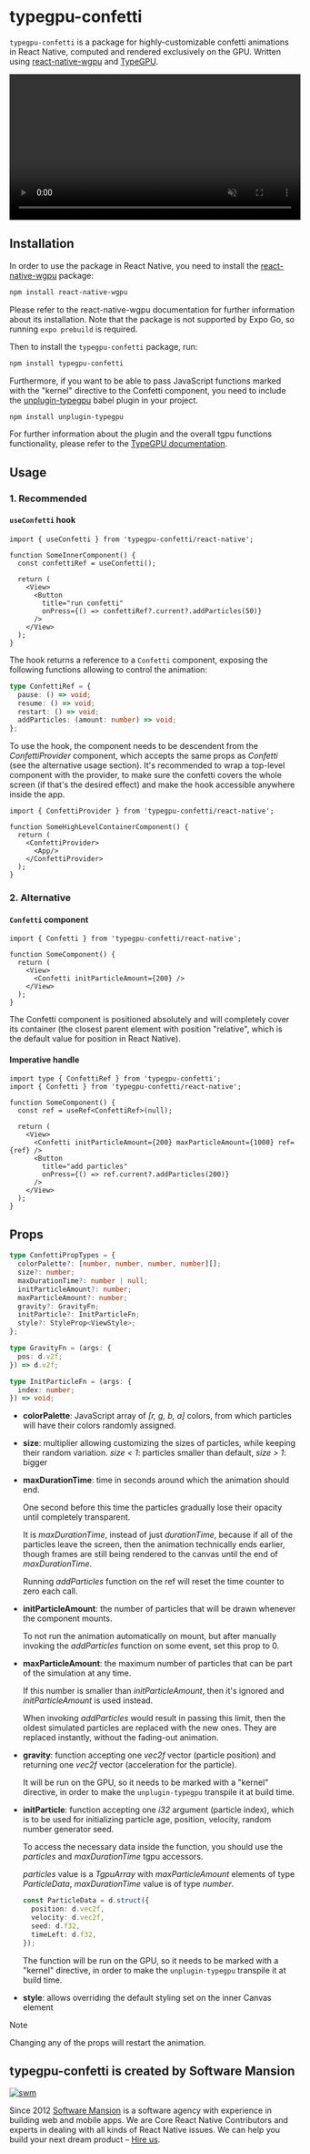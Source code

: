 <!-- automd:file src="./packages/typegpu-confetti/README.md" -->

# typegpu-confetti

`typegpu-confetti` is a package for highly-customizable confetti animations in React Native, computed and rendered exclusively on the GPU. Written using [react-native-wgpu](https://github.com/wcandillon/react-native-webgpu/) and [TypeGPU](https://github.com/software-mansion/TypeGPU).

<video width="512" autoplay muted loop playsinline src="https://github.com/user-attachments/assets/02c6fae6-3ffb-47ba-a204-4aacaa96f9b7"></video>


## Installation

In order to use the package in React Native, you need to install the [react-native-wgpu](https://github.com/wcandillon/react-native-webgpu/) package: 
```sh
npm install react-native-wgpu
```

Please refer to the react-native-wgpu documentation for further information about its installation. Note that the package is not supported by Expo Go, so running `expo prebuild` is required.

Then to install the `typegpu-confetti` package, run:
```sh
npm install typegpu-confetti
```

Furthermore, if you want to be able to pass JavaScript functions marked with the "kernel" directive to the Confetti component, you need to include the [unplugin-typegpu](https://www.npmjs.com/package/unplugin-typegpu) babel plugin in your project.

```sh
npm install unplugin-typegpu
```

For further information about the plugin and the overall tgpu functions functionality, please refer to the [TypeGPU documentation](https://docs.swmansion.com/TypeGPU/getting-started/).

## Usage

### 1. Recommended

#### `useConfetti` hook

```tsx
import { useConfetti } from 'typegpu-confetti/react-native';

function SomeInnerComponent() {
  const confettiRef = useConfetti();

  return (
    <View>
      <Button
        title="run confetti"
        onPress={() => confettiRef?.current?.addParticles(50)}
      />
    </View>
  );
}
```

The hook returns a reference to a `Confetti` component, exposing the following functions allowing to control the animation:

```ts
type ConfettiRef = {
  pause: () => void;
  resume: () => void;
  restart: () => void;
  addParticles: (amount: number) => void;
};
```

To use the hook, the component needs to be descendent from the *ConfettiProvider* component, which accepts the same props as *Confetti* (see the alternative usage section). It's recommended to wrap a top-level component with the provider, to make sure the confetti covers the whole screen (if that's the desired effect) and make the hook accessible anywhere inside the app.

```tsx
import { ConfettiProvider } from 'typegpu-confetti/react-native';

function SomeHighLevelContainerComponent() {
  return (
    <ConfettiProvider>
      <App/>
    </ConfettiProvider>
  );
}
```

### 2. Alternative

#### `Confetti` component

```tsx
import { Confetti } from 'typegpu-confetti/react-native';

function SomeComponent() {
  return (
    <View>
      <Confetti initParticleAmount={200} />
    </View>
  );
}
```

The Confetti component is positioned absolutely and will completely cover its container (the closest parent element with position "relative", which is the default value for position in React Native).


#### Imperative handle

```tsx
import type { ConfettiRef } from 'typegpu-confetti';
import { Confetti } from 'typegpu-confetti/react-native';

function SomeComponent() {
  const ref = useRef<ConfettiRef>(null);

  return (
    <View>
      <Confetti initParticleAmount={200} maxParticleAmount={1000} ref={ref} />
      <Button
        title="add particles"
        onPress={() => ref.current?.addParticles(200)}
      />
    </View>
  );
}
```

## Props

```ts
type ConfettiPropTypes = {
  colorPalette?: [number, number, number, number][];
  size?: number;
  maxDurationTime?: number | null;
  initParticleAmount?: number;
  maxParticleAmount?: number;
  gravity?: GravityFn;
  initParticle?: InitParticleFn;
  style?: StyleProp<ViewStyle>;
};

type GravityFn = (args: {
  pos: d.v2f;
}) => d.v2f;

type InitParticleFn = (args: {
  index: number;
}) => void;
```

* **colorPalette**: JavaScript array of *[r, g, b, a]* colors, from which particles will have their colors randomly assigned.

* **size**: multiplier allowing customizing the sizes of particles, while keeping their random variation. *size < 1*: particles smaller than default, *size > 1*: bigger

* **maxDurationTime**: time in seconds around which the animation should end. 
  
  One second before this time the particles gradually lose their opacity until completely transparent. 

  It is *maxDurationTime*, instead of just *durationTime*, because if all of the particles leave the screen, then the animation technically ends earlier, though frames are still being rendered to the canvas until the end of *maxDurationTime*. 
  
  Running *addParticles* function on the ref will reset the time counter to zero each call.

* **initParticleAmount**: the number of particles that will be drawn whenever the component mounts.
  
  To not run the animation automatically on mount, but after manually invoking the *addParticles* function on some event, set this prop to 0.

* **maxParticleAmount**: the maximum number of particles that can be part of the simulation at any time.

  If this number is smaller than *initParticleAmount*, then it's ignored and *initParticleAmount* is used instead.

  When invoking *addParticles* would result in passing this limit, then the oldest simulated particles are replaced with the new ones. They are replaced instantly, without the fading-out animation.

* **gravity**: function accepting one *vec2f* vector (particle position) and returning one *vec2f* vector (acceleration for the particle). 
  
  It will be run on the GPU, so it needs to be marked with a "kernel" directive, in order to make the `unplugin-typegpu` transpile it at build time.

* **initParticle**: function accepting one *i32* argument (particle index), which is to be used for initializing particle age, position, velocity, random number generator seed.

  To access the necessary data inside the function, you should use the *particles* and *maxDurationTime* tgpu accessors.

  *particles* value is a *TgpuArray* with *maxParticleAmount* elements of type *ParticleData*, *maxDurationTime* value is of type *number*.

  ```ts
  const ParticleData = d.struct({
    position: d.vec2f,
    velocity: d.vec2f,
    seed: d.f32,
    timeLeft: d.f32,
  });
  ```

  The function will be run on the GPU, so it needs to be marked with a "kernel" directive, in order to make the `unplugin-typegpu` transpile it at build time.

* **style**: allows overriding the default styling set on the inner Canvas element

>[!NOTE]
> Changing any of the props will restart the animation.

## typegpu-confetti is created by Software Mansion

[![swm](https://logo.swmansion.com/logo?color=white&variant=desktop&width=150&tag=typegpu-github 'Software Mansion')](https://swmansion.com)

Since 2012 [Software Mansion](https://swmansion.com) is a software agency with experience in building web and mobile apps. We are Core React Native Contributors and experts in dealing with all kinds of React Native issues. We can help you build your next dream product – [Hire us](https://swmansion.com/contact/projects?utm_source=typegpu&utm_medium=readme).

<!-- /automd -->
